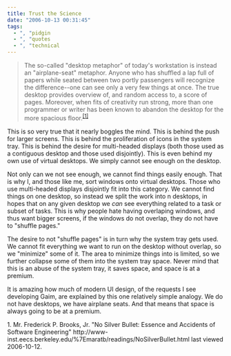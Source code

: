 ```yaml
---
title: Trust the Science
date: "2006-10-13 00:31:45"
tags:
  - ", "pidgin
  - ", "quotes
  - ", "technical
---
```

> The so-called "desktop metaphor" of today's workstation is instead an "airplane-seat" metaphor. Anyone who has 
> shuffled a lap full of papers while seated between two portly passengers will recognize the difference--one can see
> only a very few things at once. The true desktop provides overview of, and random access to, a score of pages. Moreover,
> when fits of creativity run strong, more than one programmer or writer has been known to abandon the desktop for the
> more spacious floor.<sup>[\[1\]][ref1]</sup>

This is so very true that it nearly boggles the mind.  This is behind the push for larger screens.  This is behind the proliferation of icons in the system tray.  This is behind the desire for multi-headed displays (both those used as a contiguous desktop and those used disjointly).  This is even behind my own use of virtual desktops.  We simply cannot see enough on the desktop.  

Not only can we not see enough, we cannot find things easily enough.  That is why I, and those like me, sort windows onto virtual desktops.  Those who use multi-headed displays disjointly fit into this category.  We cannot find things on one desktop, so instead we split the work into n desktops, in hopes that on any given desktop we *can* see everything related to a task or subset of tasks.  This is why people hate having overlaping windows, and thus want bigger screens, if the windows do not overlap, they do not have to "shuffle pages."

The desire to not "shuffle pages" is in turn why the system tray gets used.  We cannot fit everything we want to run on the desktop without overlap, so we "minimize" some of it.  The area to minimize things into is limited, so we further collapse some of them into the system tray space.   Never mind that this is an abuse of the system tray, it saves space, and space is at a premium.

It is amazing how much of modern UI design, of the requests I see developing Gaim, are explained by this one relatively simple analogy.  We do not have desktops, we have airplane seats.  And that means that space is always going to be at a premium.

<div markdown="1" class="postrefs">
1.  Mr. Frederick P. Brooks, Jr.  "No Silver Bullet: Essence and Accidents of Software Engineering"  http://www-inst.eecs.berkeley.edu/%7Emaratb/readings/NoSilverBullet.html last viewed 2006-10-12.
</div>

[ref1]: http://www-inst.eecs.berkeley.edu/%7Emaratb/readings/NoSilverBullet.html "No Silver Bullet"

